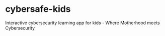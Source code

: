 # cybersafe-kids
Interactive cybersecurity learning app for kids - Where Motherhood meets Cybersecurity

